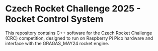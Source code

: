 # Czech Rocket Challenge 2025 - Rocket Control System

This repository contains C++ software for the Czech Rocket Challenge (CRC) competition, designed to run on Raspberry Pi Pico hardware and interface with the GRAGAS_MAY24 rocket engine.